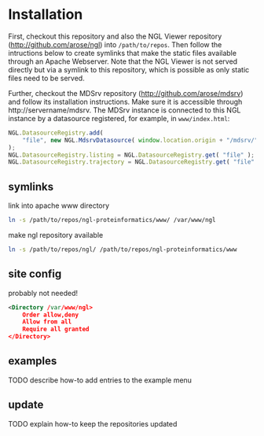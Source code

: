
Installation
============

First, checkout this repository and also the NGL Viewer repository (http://github.com/arose/ngl) into `/path/to/repos`. Then follow the intructions below to create symlinks that make the static files available through an Apache Webserver. Note that the NGL Viewer is not served directly but via a symlink to this repository, which is possible as only static files need to be served.

Further, checkout the MDSrv repository (http://github.com/arose/mdsrv) and follow its installation instructions. Make sure it is accessible through http://servername/mdsrv. The MDSrv instance is connected to this NGL instance by a datasource registered, for example, in `www/index.html`:

```javascript
NGL.DatasourceRegistry.add(
    "file", new NGL.MdsrvDatasource( window.location.origin + "/mdsrv/" )
);
NGL.DatasourceRegistry.listing = NGL.DatasourceRegistry.get( "file" );
NGL.DatasourceRegistry.trajectory = NGL.DatasourceRegistry.get( "file" );
```


symlinks
--------

link into apache www directory

```bash
ln -s /path/to/repos/ngl-proteinformatics/www/ /var/www/ngl
```

make ngl repository available

```bash
ln -s /path/to/repos/ngl/ /path/to/repos/ngl-proteinformatics/www
```


site config
-----------

probably not needed!

```xml
<Directory /var/www/ngl>
    Order allow,deny
    Allow from all
    Require all granted
</Directory>
```


examples
--------

TODO describe how-to add entries to the example menu


update
------

TODO explain how-to keep the repositories updated
